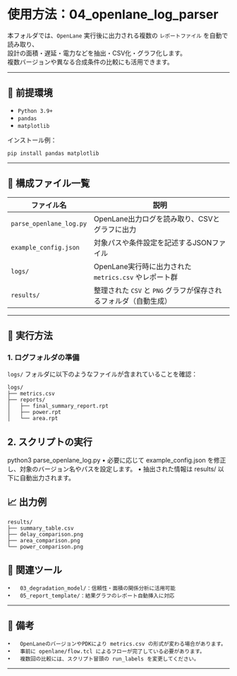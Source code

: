 # 使用方法：04_openlane_log_parser

本フォルダでは、`OpenLane` 実行後に出力される複数の `レポートファイル` を自動で読み取り、  
設計の面積・遅延・電力などを抽出・CSV化・グラフ化します。  
複数バージョンや異なる合成条件の比較にも活用できます。

---

## 🔧 前提環境

- `Python 3.9+`
- `pandas`
- `matplotlib`

インストール例：

`pip install pandas matplotlib`

---

## 📁 構成ファイル一覧

| ファイル名 | 説明 |
|------------|------|
| `parse_openlane_log.py` | OpenLane出力ログを読み取り、CSVとグラフに出力 |
| `example_config.json` | 対象パスや条件設定を記述するJSONファイル |
| `logs/` | OpenLane実行時に出力された `metrics.csv` やレポート群 |
| `results/` | 整理された `CSV` と `PNG` グラフが保存されるフォルダ（自動生成） |

---

## 🚀 実行方法

### 1. ログフォルダの準備

`logs/` フォルダに以下のようなファイルが含まれていることを確認：

```text
logs/
├── metrics.csv
├── reports/
│   ├── final_summary_report.rpt
│   ├── power.rpt
│   └── area.rpt
```

## 2. スクリプトの実行

python3 parse_openlane_log.py
	•	必要に応じて example_config.json を修正し、対象のバージョン名やパスを設定します。
	•	抽出された情報は results/ 以下に自動出力されます。

## 📈 出力例
```
results/
├── summary_table.csv
├── delay_comparison.png
├── area_comparison.png
└── power_comparison.png
```

## 🔗 関連ツール
	•	03_degradation_model/：信頼性・面積の関係分析に活用可能
	•	05_report_template/：結果グラフのレポート自動挿入に対応

---

## 📝 備考
	•	OpenLaneのバージョンやPDKにより metrics.csv の形式が変わる場合があります。
	•	事前に openlane/flow.tcl によるフローが完了している必要があります。
	•	複数回の比較には、スクリプト冒頭の run_labels を変更してください。

---
